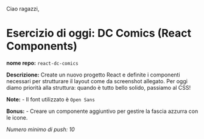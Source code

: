 Ciao ragazzi, 
# Esercizio di oggi: DC Comics (React Components)

**nome repo:** `react-dc-comics`

**Descrizione:** Create un nuovo progetto React e definite i componenti necessari per strutturare il layout come da screenshot allegato. Per oggi diamo priorità alla struttura: quando è tutto bello solido, passiamo al CSS!

**Note:** - Il font utilizzato è `Open Sans`

**Bonus:** - Creare un componente aggiuntivo per gestire la fascia azzurra con le icone.

*Numero minimo di push: 10*